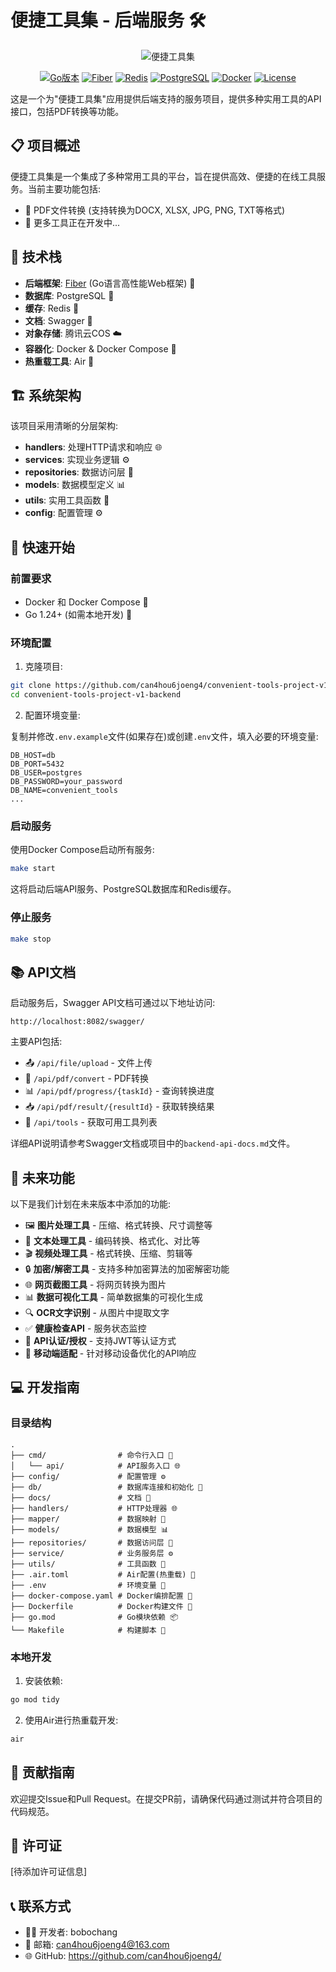 # 便捷工具集 - 后端服务 🛠️

<div align="center">
  
  ![便捷工具集](https://img.shields.io/badge/便捷工具集-后端服务-blue?style=for-the-badge&logo=go)
  
  [![Go版本](https://img.shields.io/badge/Go-1.24+-00ADD8?style=flat-square&logo=go&logoColor=white)](https://golang.org)
  [![Fiber](https://img.shields.io/badge/Fiber-v2.52.6-00ACD7?style=flat-square&logo=go&logoColor=white)](https://github.com/gofiber/fiber)
  [![Redis](https://img.shields.io/badge/Redis-v9.7.3-DC382D?style=flat-square&logo=redis&logoColor=white)](https://redis.io/)
  [![PostgreSQL](https://img.shields.io/badge/PostgreSQL-v1.5.11-336791?style=flat-square&logo=postgresql&logoColor=white)](https://www.postgresql.org/)
  [![Docker](https://img.shields.io/badge/Docker-支持-2496ED?style=flat-square&logo=docker&logoColor=white)](https://www.docker.com/)
  [![License](https://img.shields.io/badge/License-待定-lightgrey?style=flat-square)](LICENSE)
  
</div>

这是一个为"便捷工具集"应用提供后端支持的服务项目，提供多种实用工具的API接口，包括PDF转换等功能。

## 📋 项目概述

便捷工具集是一个集成了多种常用工具的平台，旨在提供高效、便捷的在线工具服务。当前主要功能包括:

- 📄 PDF文件转换 (支持转换为DOCX, XLSX, JPG, PNG, TXT等格式)
- 🔄 更多工具正在开发中...

## 🔧 技术栈

- **后端框架**: [Fiber](https://github.com/gofiber/fiber) (Go语言高性能Web框架) 🚀
- **数据库**: PostgreSQL 🐘
- **缓存**: Redis 🔄
- **文档**: Swagger 📝
- **对象存储**: 腾讯云COS ☁️
- **容器化**: Docker & Docker Compose 🐳
- **热重载工具**: Air 🔁

## 🏗️ 系统架构

该项目采用清晰的分层架构:

- **handlers**: 处理HTTP请求和响应 🌐
- **services**: 实现业务逻辑 ⚙️
- **repositories**: 数据访问层 💾
- **models**: 数据模型定义 📊
- **utils**: 实用工具函数 🧰
- **config**: 配置管理 ⚙️

## 🚀 快速开始

### 前置要求

- Docker 和 Docker Compose 🐳
- Go 1.24+ (如需本地开发) 🔧

### 环境配置

1. 克隆项目:

```bash
git clone https://github.com/can4hou6joeng4/convenient-tools-project-v1-backend.git
cd convenient-tools-project-v1-backend
```

2. 配置环境变量:

复制并修改`.env.example`文件(如果存在)或创建`.env`文件，填入必要的环境变量:

```
DB_HOST=db
DB_PORT=5432
DB_USER=postgres
DB_PASSWORD=your_password
DB_NAME=convenient_tools
...
```

### 启动服务

使用Docker Compose启动所有服务:

```bash
make start
```

这将启动后端API服务、PostgreSQL数据库和Redis缓存。

### 停止服务

```bash
make stop
```

## 📚 API文档

启动服务后，Swagger API文档可通过以下地址访问:

```
http://localhost:8082/swagger/
```

主要API包括:

- 📤 `/api/file/upload` - 文件上传
- 🔄 `/api/pdf/convert` - PDF转换
- 📊 `/api/pdf/progress/{taskId}` - 查询转换进度
- 📥 `/api/pdf/result/{resultId}` - 获取转换结果
- 🧰 `/api/tools` - 获取可用工具列表

详细API说明请参考Swagger文档或项目中的`backend-api-docs.md`文件。

## 🔮 未来功能

以下是我们计划在未来版本中添加的功能:

- 🖼️ **图片处理工具** - 压缩、格式转换、尺寸调整等
- 📝 **文本处理工具** - 编码转换、格式化、对比等
- 🎬 **视频处理工具** - 格式转换、压缩、剪辑等
- 🔒 **加密/解密工具** - 支持多种加密算法的加密解密功能
- 🌐 **网页截图工具** - 将网页转换为图片
- 📊 **数据可视化工具** - 简单数据集的可视化生成
- 🔍 **OCR文字识别** - 从图片中提取文字
- ✅ **健康检查API** - 服务状态监控
- 🔑 **API认证/授权** - 支持JWT等认证方式
- 📱 **移动端适配** - 针对移动设备优化的API响应

## 💻 开发指南

### 目录结构

```
.
├── cmd/                # 命令行入口 🚪
│   └── api/            # API服务入口 🌐
├── config/             # 配置管理 ⚙️
├── db/                 # 数据库连接和初始化 🔄
├── docs/               # 文档 📝
├── handlers/           # HTTP处理器 🌐
├── mapper/             # 数据映射 🔄
├── models/             # 数据模型 📊
├── repositories/       # 数据访问层 💾
├── service/            # 业务服务层 ⚙️
├── utils/              # 工具函数 🧰
├── .air.toml           # Air配置(热重载) 🔄
├── .env                # 环境变量 🔧
├── docker-compose.yaml # Docker编排配置 🐳
├── Dockerfile          # Docker构建文件 🐳
├── go.mod              # Go模块依赖 📦
└── Makefile            # 构建脚本 🔨
```

### 本地开发

1. 安装依赖:

```bash
go mod tidy
```

2. 使用Air进行热重载开发:

```bash
air
```

## 🤝 贡献指南

欢迎提交Issue和Pull Request。在提交PR前，请确保代码通过测试并符合项目的代码规范。

## 📜 许可证

[待添加许可证信息]

## 📞 联系方式

- 👨‍💻 开发者: bobochang
- 📧 邮箱: can4hou6joeng4@163.com
- 🌐 GitHub: https://github.com/can4hou6joeng4/ 